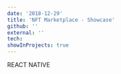 ```yaml
---
date: '2018-12-29'
title: 'NFT Marketplace - Showcase'
github: ''
external: ''
tech:
showInProjects: true
---
```


REACT NATIVE
